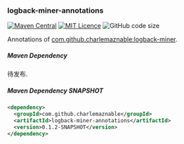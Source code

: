 ### logback-miner-annotations

[![Maven Central](https://maven-badges.herokuapp.com/maven-central/com.github.charlemaznable/logback-miner-annotations/badge.svg)](https://maven-badges.herokuapp.com/maven-central/com.github.charlemaznable/logback-miner-annotations/)
[![MIT Licence](https://badges.frapsoft.com/os/mit/mit.svg?v=103)](https://opensource.org/licenses/mit-license.php)
![GitHub code size](https://img.shields.io/github/languages/code-size/CharLemAznable/logback-miner-annotations)

Annotations of [com.github.charlemaznable:logback-miner](https://github.com/CharLemAznable/logback-miner).

##### Maven Dependency

待发布.

##### Maven Dependency SNAPSHOT

```xml
<dependency>
  <groupId>com.github.charlemaznable</groupId>
  <artifactId>logback-miner-annotations</artifactId>
  <version>0.1.2-SNAPSHOT</version>
</dependency>
```
